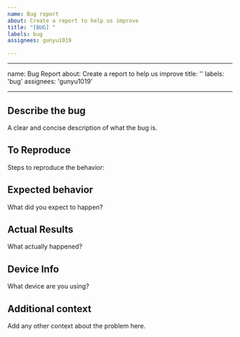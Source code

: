 ```yaml
---
name: Bug report
about: Create a report to help us improve
title: "[BUG] "
labels: bug
assignees: gunyu1019

---
```


---
name: Bug Report
about: Create a report to help us improve
title: ''
labels: 'bug'
assignees: 'gunyu1019'

---

## Describe the bug<br/>
A clear and concise description of what the bug is.

## To Reproduce<br/>
Steps to reproduce the behavior:

## Expected behavior<br/>
What did you expect to happen?

## Actual Results<br/>
What actually happened?

## Device Info<br/>
What device are you using?

## Additional context<br/>
Add any other context about the problem here.
